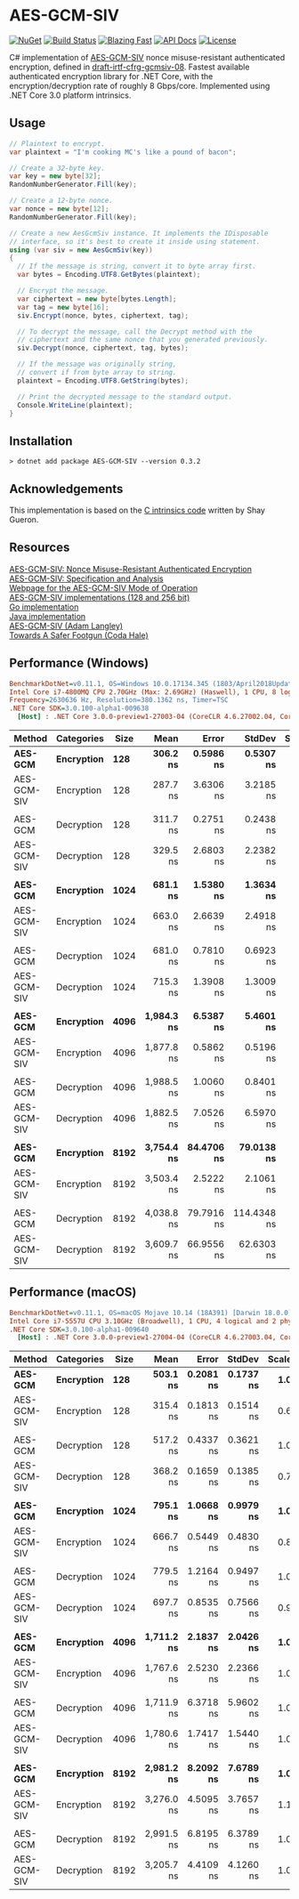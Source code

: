 # AES-GCM-SIV

[![NuGet][nuget-shield]][nuget-link]
[![Build Status][build-shield]][build-link]
[![Blazing Fast][speed-shield]][speed-link]
[![API Docs][docs-shield]][docs-link]
[![License][license-shield]][license-link]

C# implementation of [AES-GCM-SIV] nonce misuse-resistant authenticated encryption,
defined in [draft-irtf-cfrg-gcmsiv-08]. Fastest available authenticated encryption
library for .NET Core, with the encryption/decryption rate of roughly 8 Gbps/core.
Implemented using .NET Core 3.0 platform intrinsics.

[nuget-shield]: https://img.shields.io/nuget/v/AES-GCM-SIV.svg
[nuget-link]: https://www.nuget.org/packages/AES-GCM-SIV
[build-shield]: https://dev.azure.com/metalnem/aes-gcm-siv/_apis/build/status/Metalnem.aes-gcm-siv
[build-link]: https://dev.azure.com/metalnem/aes-gcm-siv/_build/latest?definitionId=1
[speed-shield]: https://img.shields.io/badge/speed-blazing%20%F0%9F%94%A5-brightgreen.svg
[speed-link]: https://twitter.com/acdlite/status/974390255393505280
[docs-shield]: https://img.shields.io/badge/docs-API-orange.svg?style=flat
[docs-link]: https://metalnem.github.io/aes-gcm-siv/api/Cryptography.AesGcmSiv.html
[license-shield]: https://img.shields.io/badge/license-MIT-blue.svg?style=flat
[license-link]: https://github.com/metalnem/aes-gcm-siv/blob/master/LICENSE
[AES-GCM-SIV]: https://eprint.iacr.org/2017/168.pdf
[draft-irtf-cfrg-gcmsiv-08]: https://tools.ietf.org/html/draft-irtf-cfrg-gcmsiv-08

## Usage

```csharp
// Plaintext to encrypt.
var plaintext = "I'm cooking MC's like a pound of bacon";

// Create a 32-byte key.
var key = new byte[32];
RandomNumberGenerator.Fill(key);

// Create a 12-byte nonce.
var nonce = new byte[12];
RandomNumberGenerator.Fill(key);

// Create a new AesGcmSiv instance. It implements the IDisposable
// interface, so it's best to create it inside using statement.
using (var siv = new AesGcmSiv(key))
{
  // If the message is string, convert it to byte array first.
  var bytes = Encoding.UTF8.GetBytes(plaintext);

  // Encrypt the message.
  var ciphertext = new byte[bytes.Length];
  var tag = new byte[16];
  siv.Encrypt(nonce, bytes, ciphertext, tag);

  // To decrypt the message, call the Decrypt method with the
  // ciphertext and the same nonce that you generated previously.
  siv.Decrypt(nonce, ciphertext, tag, bytes);

  // If the message was originally string,
  // convert if from byte array to string.
  plaintext = Encoding.UTF8.GetString(bytes);

  // Print the decrypted message to the standard output.
  Console.WriteLine(plaintext);
}
```

## Installation

```
> dotnet add package AES-GCM-SIV --version 0.3.2
```

## Acknowledgements

This implementation is based on the [C intrinsics code] written by Shay Gueron.

[C intrinsics code]: https://github.com/Shay-Gueron/AES-GCM-SIV

## Resources

[AES-GCM-SIV: Nonce Misuse-Resistant Authenticated Encryption](https://tools.ietf.org/html/draft-irtf-cfrg-gcmsiv-08)  
[AES-GCM-SIV: Specification and Analysis](https://eprint.iacr.org/2017/168.pdf)  
[Webpage for the AES-GCM-SIV Mode of Operation](https://cyber.biu.ac.il/aes-gcm-siv/)  
[AES-GCM-SIV implementations (128 and 256 bit)](https://github.com/Shay-Gueron/AES-GCM-SIV)  
[Go implementation](https://github.com/agl/gcmsiv)  
[Java implementation](https://github.com/codahale/aes-gcm-siv)  
[AES-GCM-SIV (Adam Langley)](https://www.imperialviolet.org/2017/05/14/aesgcmsiv.html)  
[Towards A Safer Footgun (Coda Hale)](https://codahale.com/towards-a-safer-footgun/)

## Performance (Windows)

``` ini
BenchmarkDotNet=v0.11.1, OS=Windows 10.0.17134.345 (1803/April2018Update/Redstone4)
Intel Core i7-4800MQ CPU 2.70GHz (Max: 2.69GHz) (Haswell), 1 CPU, 8 logical and 4 physical cores
Frequency=2630636 Hz, Resolution=380.1362 ns, Timer=TSC
.NET Core SDK=3.0.100-alpha1-009638
  [Host] : .NET Core 3.0.0-preview1-27003-04 (CoreCLR 4.6.27002.04, CoreFX 4.6.27002.03), 64bit RyuJIT
```
|      Method | Categories | Size |       Mean |      Error |      StdDev | Scaled |
|------------ |----------- |----- |-----------:|-----------:|------------:|-------:|
|     **AES-GCM** | **Encryption** |  **128** |   **306.2 ns** |  **0.5986 ns** |   **0.5307 ns** |   **1.00** |
| AES-GCM-SIV | Encryption |  128 |   287.7 ns |  3.6306 ns |   3.2185 ns |   0.94 |
|             |            |      |            |            |             |        |
|     AES-GCM | Decryption |  128 |   311.7 ns |  0.2751 ns |   0.2438 ns |   1.00 |
| AES-GCM-SIV | Decryption |  128 |   329.5 ns |  2.6803 ns |   2.2382 ns |   1.06 |
|             |            |      |            |            |             |        |
|     **AES-GCM** | **Encryption** | **1024** |   **681.1 ns** |  **1.5380 ns** |   **1.3634 ns** |   **1.00** |
| AES-GCM-SIV | Encryption | 1024 |   663.0 ns |  2.6639 ns |   2.4918 ns |   0.97 |
|             |            |      |            |            |             |        |
|     AES-GCM | Decryption | 1024 |   681.0 ns |  0.7810 ns |   0.6923 ns |   1.00 |
| AES-GCM-SIV | Decryption | 1024 |   715.3 ns |  1.3908 ns |   1.3009 ns |   1.05 |
|             |            |      |            |            |             |        |
|     **AES-GCM** | **Encryption** | **4096** | **1,984.3 ns** |  **6.5387 ns** |   **5.4601 ns** |   **1.00** |
| AES-GCM-SIV | Encryption | 4096 | 1,877.8 ns |  0.5862 ns |   0.5196 ns |   0.95 |
|             |            |      |            |            |             |        |
|     AES-GCM | Decryption | 4096 | 1,988.5 ns |  1.0060 ns |   0.8401 ns |   1.00 |
| AES-GCM-SIV | Decryption | 4096 | 1,882.5 ns |  7.0526 ns |   6.5970 ns |   0.95 |
|             |            |      |            |            |             |        |
|     **AES-GCM** | **Encryption** | **8192** | **3,754.4 ns** | **84.4706 ns** |  **79.0138 ns** |   **1.00** |
| AES-GCM-SIV | Encryption | 8192 | 3,503.4 ns |  2.5222 ns |   2.1061 ns |   0.93 |
|             |            |      |            |            |             |        |
|     AES-GCM | Decryption | 8192 | 4,038.8 ns | 79.7916 ns | 114.4348 ns |   1.00 |
| AES-GCM-SIV | Decryption | 8192 | 3,609.7 ns | 66.9556 ns |  62.6303 ns |   0.89 |

## Performance (macOS)

``` ini
BenchmarkDotNet=v0.11.1, OS=macOS Mojave 10.14 (18A391) [Darwin 18.0.0]
Intel Core i7-5557U CPU 3.10GHz (Broadwell), 1 CPU, 4 logical and 2 physical cores
.NET Core SDK=3.0.100-alpha1-009640
  [Host] : .NET Core 3.0.0-preview1-27004-04 (CoreCLR 4.6.27003.04, CoreFX 4.6.27003.02), 64bit RyuJIT
```
|      Method | Categories | Size |       Mean |     Error |    StdDev | Scaled |
|------------ |----------- |----- |-----------:|----------:|----------:|-------:|
|     **AES-GCM** | **Encryption** |  **128** |   **503.1 ns** | **0.2081 ns** | **0.1737 ns** |   **1.00** |
| AES-GCM-SIV | Encryption |  128 |   315.4 ns | 0.1813 ns | 0.1514 ns |   0.63 |
|             |            |      |            |           |           |        |
|     AES-GCM | Decryption |  128 |   517.2 ns | 0.4337 ns | 0.3621 ns |   1.00 |
| AES-GCM-SIV | Decryption |  128 |   368.2 ns | 0.1659 ns | 0.1385 ns |   0.71 |
|             |            |      |            |           |           |        |
|     **AES-GCM** | **Encryption** | **1024** |   **795.1 ns** | **1.0668 ns** | **0.9979 ns** |   **1.00** |
| AES-GCM-SIV | Encryption | 1024 |   666.7 ns | 0.5449 ns | 0.4830 ns |   0.84 |
|             |            |      |            |           |           |        |
|     AES-GCM | Decryption | 1024 |   779.5 ns | 1.2164 ns | 0.9497 ns |   1.00 |
| AES-GCM-SIV | Decryption | 1024 |   697.7 ns | 0.8535 ns | 0.7566 ns |   0.90 |
|             |            |      |            |           |           |        |
|     **AES-GCM** | **Encryption** | **4096** | **1,711.2 ns** | **2.1837 ns** | **2.0426 ns** |   **1.00** |
| AES-GCM-SIV | Encryption | 4096 | 1,767.6 ns | 2.5230 ns | 2.2366 ns |   1.03 |
|             |            |      |            |           |           |        |
|     AES-GCM | Decryption | 4096 | 1,711.9 ns | 6.3718 ns | 5.9602 ns |   1.00 |
| AES-GCM-SIV | Decryption | 4096 | 1,780.6 ns | 1.7417 ns | 1.5440 ns |   1.04 |
|             |            |      |            |           |           |        |
|     **AES-GCM** | **Encryption** | **8192** | **2,981.2 ns** | **8.2092 ns** | **7.6789 ns** |   **1.00** |
| AES-GCM-SIV | Encryption | 8192 | 3,276.0 ns | 4.5095 ns | 3.7657 ns |   1.10 |
|             |            |      |            |           |           |        |
|     AES-GCM | Decryption | 8192 | 2,991.5 ns | 6.8195 ns | 6.3789 ns |   1.00 |
| AES-GCM-SIV | Decryption | 8192 | 3,205.7 ns | 4.4109 ns | 4.1260 ns |   1.07 |
